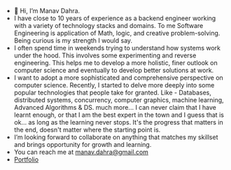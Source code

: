 - 👋 Hi, I’m Manav Dahra.
- I have close to 10 years of experience as a backend engineer working with a variety of technology stacks and domains. To me Software Engineering is application of Math, logic, and creative problem-solving. Being curious is my strength I would say.
- I often spend time in weekends trying to understand how systems work under the hood. This involves some experimenting and reverse engineering. This helps me to develop a more holistic, finer outlook on computer science and eventually to develop better solutions at work.
- I want to adopt a more sophisticated and comprehensive perspective on computer science. Recently, I started to delve more deeply into some popular technologies that people take for granted. Like - Databases, distributed systems, concurrency, computer graphics, machine learning, Advanced Algorithms & DS. much more... I can never claim that I have learnt enough, or that I am the best expert in the town and I guess that is ok... as long as the learning never stops. It's the progress that matters in the end, doesn't matter where the starting point is.
- I’m looking forward to collaborate on anything that matches my skillset and brings opportunity for growth and learning.
- You can reach me at [manav.dahra@gmail.com](mailto:manav.dahra@gmail.com)
- [Portfolio](https://manavdahra.github.io/)
<!---
manavdahra/manavdahra is a ✨ special ✨ repository because its `README.md` (this file) appears on your GitHub profile.
You can click the Preview link to take a look at your changes.
--->
